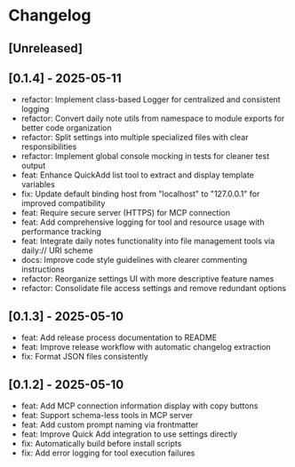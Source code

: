 # Changelog

## [Unreleased]

## [0.1.4] - 2025-05-11
- refactor: Implement class-based Logger for centralized and consistent logging
- refactor: Convert daily note utils from namespace to module exports for better code organization
- refactor: Split settings into multiple specialized files with clear responsibilities
- refactor: Implement global console mocking in tests for cleaner test output
- feat: Enhance QuickAdd list tool to extract and display template variables
- fix: Update default binding host from "localhost" to "127.0.0.1" for improved compatibility
- feat: Require secure server (HTTPS) for MCP connection
- feat: Add comprehensive logging for tool and resource usage with performance tracking
- feat: Integrate daily notes functionality into file management tools via daily:// URI scheme
- docs: Improve code style guidelines with clearer commenting instructions
- refactor: Reorganize settings UI with more descriptive feature names
- refactor: Consolidate file access settings and remove redundant options

## [0.1.3] - 2025-05-10
- feat: Add release process documentation to README
- feat: Improve release workflow with automatic changelog extraction
- fix: Format JSON files consistently

## [0.1.2] - 2025-05-10
- feat: Add MCP connection information display with copy buttons
- feat: Support schema-less tools in MCP server
- feat: Add custom prompt naming via frontmatter
- feat: Improve Quick Add integration to use settings directly
- fix: Automatically build before install scripts
- fix: Add error logging for tool execution failures